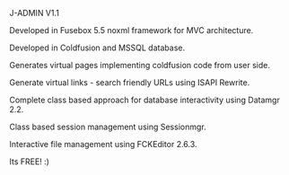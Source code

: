 J-ADMIN V1.1

Developed in Fusebox 5.5 noxml framework for MVC architecture.

Developed in Coldfusion and MSSQL database.

Generates virtual pages implementing coldfusion code from user side.

Generate virtual links - search friendly URLs using ISAPI Rewrite.

Complete class based approach for database interactivity using Datamgr 2.2.

Class based session management using Sessionmgr.

Interactive file management using FCKEditor 2.6.3.

Its FREE! :)
